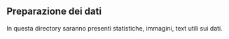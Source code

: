 ## Preparazione dei dati
In questa directory saranno presenti statistiche, immagini, text utili sui dati.
